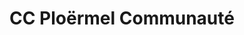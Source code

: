 ---
imageUrl: https://cyclopolis.lavilleavelo.org/cartes-minutes/Ploermel_Muscu.png
title: CC Ploërmel Communauté
description: 🚲 Vélo musculaire
link: https://cartes-minutes.lavilleavelo.org/cartovelo/carteminuteCCPloermelCommunauteVeloMuscu.html
index: 18
---